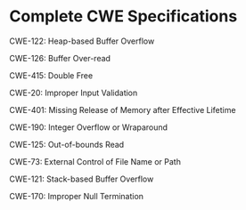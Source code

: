 

# Complete CWE Specifications

CWE-122: Heap-based Buffer Overflow

CWE-126: Buffer Over-read

CWE-415: Double Free

CWE-20: Improper Input Validation

CWE-401: Missing Release of Memory after Effective Lifetime

CWE-190: Integer Overflow or Wraparound

CWE-125: Out-of-bounds Read

CWE-73: External Control of File Name or Path

CWE-121: Stack-based Buffer Overflow

CWE-170: Improper Null Termination